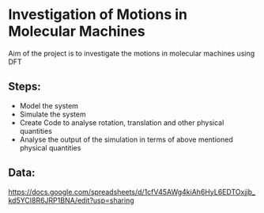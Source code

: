 # Investigation of Motions in Molecular Machines
Aim of the project is to investigate the motions in molecular machines using DFT
## Steps:
* Model the system
* Simulate the system
* Create Code to analyse rotation, translation and other physical quantities
* Analyse the output of the simulation in terms of above mentioned physical quantities

## Data:
https://docs.google.com/spreadsheets/d/1cfV45AWg4kiAh6HyL6EDTOxjjb_kd5YCI8R6JRP1BNA/edit?usp=sharing
